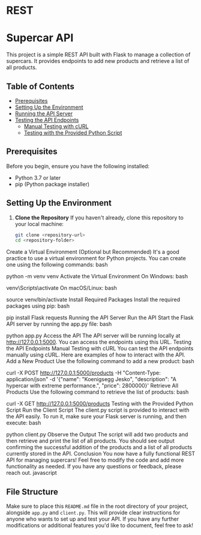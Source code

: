 # REST
# Supercar API

This project is a simple REST API built with Flask to manage a collection of supercars. It provides endpoints to add new products and retrieve a list of all products.

## Table of Contents
- [Prerequisites](#prerequisites)
- [Setting Up the Environment](#setting-up-the-environment)
- [Running the API Server](#running-the-api-server)
- [Testing the API Endpoints](#testing-the-api-endpoints)
  - [Manual Testing with cURL](#manual-testing-with-curl)
  - [Testing with the Provided Python Script](#testing-with-the-provided-python-script)

## Prerequisites

Before you begin, ensure you have the following installed:
- Python 3.7 or later
- pip (Python package installer)

## Setting Up the Environment

1. **Clone the Repository**
   If you haven't already, clone this repository to your local machine:
   ```bash
   git clone <repository-url>
   cd <repository-folder>
Create a Virtual Environment (Optional but Recommended) It's a good practice to use a virtual environment for Python projects. You can create one using the following commands:
bash


python -m venv venv
Activate the Virtual Environment
On Windows:
bash


venv\Scripts\activate
On macOS/Linux:
bash


source venv/bin/activate
Install Required Packages Install the required packages using pip:
bash


pip install Flask requests
Running the API Server
Run the API Start the Flask API server by running the app.py file:
bash


python app.py
Access the API The API server will be running locally at http://127.0.0.1:5000. You can access the endpoints using this URL.
Testing the API Endpoints
Manual Testing with cURL
You can test the API endpoints manually using cURL. Here are examples of how to interact with the API.
Add a New Product Use the following command to add a new product:
bash


curl -X POST http://127.0.0.1:5000/products -H "Content-Type: application/json" -d '{"name": "Koenigsegg Jesko", "description": "A hypercar with extreme performance.", "price": 2800000}'
Retrieve All Products Use the following command to retrieve the list of products:
bash


curl -X GET http://127.0.0.1:5000/products
Testing with the Provided Python Script
Run the Client Script The client.py script is provided to interact with the API easily. To run it, make sure your Flask server is running, and then execute:
bash


python client.py
Observe the Output The script will add two products and then retrieve and print the list of all products. You should see output confirming the successful addition of the products and a list of all products currently stored in the API.
Conclusion
You now have a fully functional REST API for managing supercars! Feel free to modify the code and add more functionality as needed. If you have any questions or feedback, please reach out.
javascript



## File Structure
Make sure to place this `README.md` file in the root directory of your project, alongside `app.py` and `client.py`. This will provide clear instructions for anyone who wants to set up and test your API. If you have any further modifications or additional features you'd like to document, feel free to ask!